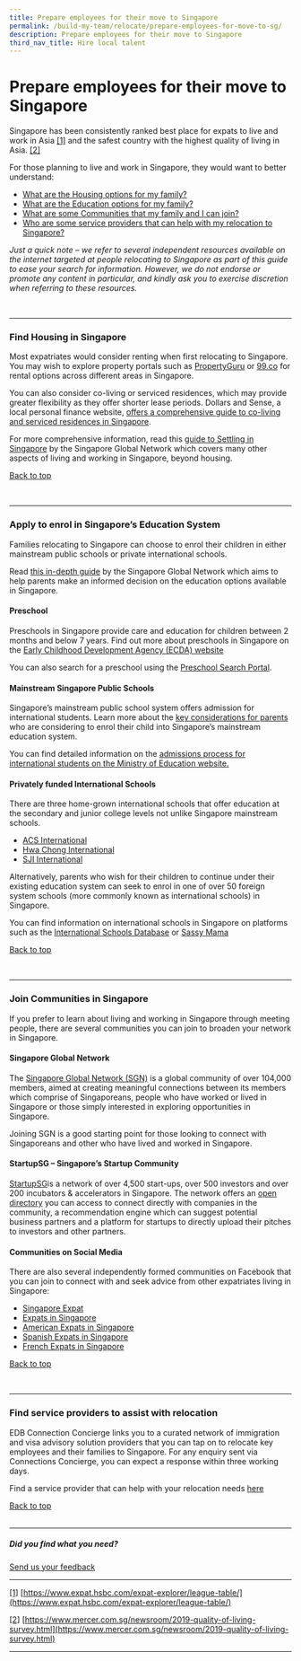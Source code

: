 ```yaml
---
title: Prepare employees for their move to Singapore
permalink: /build-my-team/relocate/prepare-employees-for-move-to-sg/
description: Prepare employees for their move to Singapore
third_nav_title: Hire local talent
---
```

# Prepare employees for their move to Singapore


Singapore has been consistently ranked best place for expats to live and work in Asia [\[1\]](#_ftn1) and the safest country with the highest quality of living in Asia. [\[2\]](#_ftn2)

For those planning to live and work in Singapore, they would want to better understand:

* [What are the Housing options for my family?](#find-housing-in-singapore)
* [What are the Education options for my family?](#apply-to-enrol-in-singapores-education-system)
* [What are some Communities that my family and I can join?](#join-communities-in-singapore)
* [Who are some service providers that can help with my relocation to Singapore?](#find-service-providers-to-assist-with-relocation)

_Just a quick note – we refer to several independent resources available on the internet targeted at people relocating to Singapore as part of this guide to ease your search for information. However, we do not endorse or promote any content in particular, and kindly ask you to exercise discretion when referring to these resources._

<br><hr>

### Find Housing in Singapore

Most expatriates would consider renting when first relocating to Singapore. You may wish to explore property portals such as <a target="_blank" href="https://www.propertyguru.com.sg/">PropertyGuru</a> or <a target="_blank" href="https://www.99.co/">99.co</a> for rental options across different areas in Singapore.

You can also consider co-living or serviced residences, which may provide greater flexibility as they offer shorter lease periods. Dollars and Sense, a local personal finance website, <a target="_blank" href="https://dollarsandsense.sg/price-guide-co-living-spaces-serviced-apartments/">offers a comprehensive guide to co-living and serviced residences in Singapore</a>.

For more comprehensive information, read this <a target="_blank" href="https://singaporeglobalnetwork.gov.sg/guides/settling-in-sg/">guide to Settling in Singapore</a> by the Singapore Global Network which covers many other aspects of living and working in Singapore, beyond housing.

[Back to top](#prepare-employees-for-their-move-to-singapore)<br>

<br><hr>

### Apply to enrol in Singapore’s Education System

Families relocating to Singapore can choose to enrol their children in either mainstream public schools or private international schools.

Read <a target="_blank" href="https://singaporeglobalnetwork.gov.sg/guides/education-in-sg/">this in-depth guide</a> by the Singapore Global Network which aims to help parents make an informed decision on the education options available in Singapore.

#### Preschool

Preschools in Singapore provide care and education for children between 2 months and below 7 years. Find out more about preschools in Singapore on the <a target="_blank" href="https://www.ecda.gov.sg/parents/choosing-a-preschool/choosing-a-preschool-for-your-child">Early Childhood Development Agency (ECDA) website</a>

You can also search for a preschool using the <a target="_blank" href="https://go.gov.sg/ecda-psp">Preschool Search Portal</a>.

#### Mainstream Singapore Public Schools

Singapore’s mainstream public school system offers admission for international students. Learn more about the <a target="_blank" href="https://www.moe.gov.sg/international-students/studying-in-singapore">key considerations for parents</a> who are considering to enrol their child into Singapore’s mainstream education system.

You can find detailed information on the <a target="_blank" href="https://www.moe.gov.sg/international-students/admission">admissions process for international students on the Ministry of Education website.</a>

#### Privately funded International Schools

There are three home-grown international schools that offer education at the secondary and junior college levels not unlike Singapore mainstream schools.

* <a target="_blank" href="http://www.acsinternational.com.sg/">ACS International </a>
* <a target="_blank" href="http://www.hcis.edu.sg/">Hwa Chong International </a>
* <a target="_blank" href="http://www.sji-international.com.sg/">SJI International </a>

Alternatively, parents who wish for their children to continue under their existing education system can seek to enrol in one of over 50 foreign system schools (more commonly known as international schools) in Singapore.

You can find information on international schools in Singapore on platforms such as the <a target="_blank" href="https://www.international-schools-database.com/in/singapore">International Schools Database</a> or <a target="_blank" href="https://www.sassymamasg.com/schools-guide/">Sassy Mama</a>

[Back to top](#prepare-employees-for-their-move-to-singapore)<br>

<br><hr>

### Join Communities in Singapore

If you prefer to learn about living and working in Singapore through meeting people, there are several communities you can join to broaden your network in Singapore.

#### Singapore Global Network

The <a target="_blank" href="https://singaporeglobalnetwork.gov.sg">Singapore Global Network (SGN)</a> is a global community of over 104,000 members, aimed at creating meaningful connections between its members which comprise of Singaporeans, people who have worked or lived in Singapore or those simply interested in exploring opportunities in Singapore.

Joining SGN is a good starting point for those looking to connect with Singaporeans and other who have lived and worked in Singapore.

#### StartupSG – Singapore’s Startup Community

<a target="_blank" href="https://www.startupsg.gov.sg/">StartupSG</a>is a network of over 4,500 start-ups, over 500 investors and over 200 incubators &amp; accelerators in Singapore. The network offers an <a target="_blank" href="https://www.startupsg.gov.sg/directory/startups/">open directory</a> you can access to connect directly with companies in the community, a recommendation engine which can suggest potential business partners and a platform for startups to directly upload their pitches to investors and other partners.

#### Communities on Social Media

There are also several independently formed communities on Facebook that you can join to connect with and seek advice from other expatriates living in Singapore:

* <a target="_blank" href="">Singapore Expat </a>
* <a target="_blank" href="">Expats in Singapore </a>
* <a target="_blank" href="">American Expats in Singapore</a>
* <a target="_blank" href="">Spanish Expats in Singapore </a>
* <a target="_blank" href="">French Expats in Singapore </a>


[Back to top](#prepare-employees-for-their-move-to-singapore)<br>

<br><hr>

### Find service providers to assist with relocation

EDB Connection Concierge links you to a curated network of immigration and visa advisory solution providers that you can tap on to relocate key employees and their families to Singapore. For any enquiry sent via Connections Concierge, you can expect a response within three working days.

Find a service provider that can help with your relocation needs <a target="_blank" href="https://www.edb.gov.sg/connections-concierge/service-providers.html?tab=general-service-providers&amp;servicecategory=recruitment&amp;hrsolutions">here</a>

  
	
[Back to top](#prepare-employees-for-their-move-to-singapore)<br><br>

<hr>

##### Did you find what you need?
[Send us your feedback](https://form.gov.sg/642693623cb98f001239be0d)
	

* * *

[\[1\]](#_ftnref1) [https://www.expat.hsbc.com/expat-explorer/league-table/](https://www.expat.hsbc.com/expat-explorer/league-table/)

[\[2\]](#_ftnref2) [https://www.mercer.com.sg/newsroom/2019-quality-of-living-survey.html](https://www.mercer.com.sg/newsroom/2019-quality-of-living-survey.html)

* * *